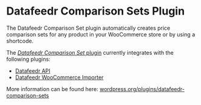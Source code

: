 # Datafeedr Comparison Sets Plugin

The Datafeedr Comparison Set plugin automatically creates price comparison sets for any product in your WooCommerce store or by using a shortcode.


The [*Datafeedr Comparison Set* plugin](https://wordpress.org/plugins/datafeedr-comparison-sets/) currently integrates with the following plugins:

* [Datafeedr API](https://wordpress.org/plugins/datafeedr-api/)
* [Datafeedr WooCommerce Importer](https://wordpress.org/plugins/datafeedr-woocommerce-importer/)

More information can be found here: [wordpress.org/plugins/datafeedr-comparison-sets](https://wordpress.org/plugins/datafeedr-comparison-sets/)